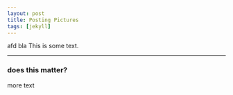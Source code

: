 ```yaml
---
layout: post
title: Posting Pictures
tags: [jekyll]
---
```


afd bla
This is some text.

------------
### does this matter?

more text
